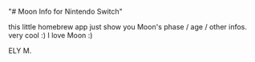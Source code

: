 "# Moon Info for Nintendo Switch" 


this little homebrew app just show you Moon's phase / age / other infos. 
very cool :)   I love Moon :) 

ELY M. 

